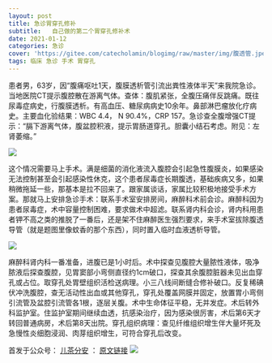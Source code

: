 ```yaml
---
layout: post
title: 急诊胃穿孔修补
subtitle:   自己做的第二个胃穿孔修补术
date: 2021-01-12
categories: 急诊
cover: 'https://gitee.com/catecholamin/blogimg/raw/master/img/腹透管.jpeg'
tags: 临床 急诊 手术 胃穿孔
---
```

患者男，63岁，因“腹痛呕吐1天，腹膜透析管引流出粪性液体半天”来我院急诊。当地医院CT提示腹腔散在游离气体。查体：腹肌紧张，全腹压痛伴反跳痛。既往尿毒症病史，行腹膜透析。有高血压、糖尿病病史10余年。鼻部淋巴瘤放化疗病史。主要血化验结果：WBC 4.4， N 90.4%，CRP 157。急诊查全腹增强CT提示：“膈下游离气体，腹盆腔积液，提示胃肠道穿孔。胆囊小结石考虑。附见：左肾萎缩。”

![](https://gitee.com/catecholamin/blogimg/raw/master/img/胃穿孔处.jpeg)

这个情况需要马上手术。满是细菌的消化液流入腹腔会引起急性腹膜炎，如果感染无法控制甚至会引起感染性休克，这个患者尿毒症长期腹透，基础疾病又多，如果稍微拖延一些，那基本是拉不回来了。跟家属谈话，家属比较积极地接受手术方案。那就马上安排急诊手术：联系手术室安排房间，麻醉科术前会诊。麻醉科因为患者尿毒症，术中容量控制困难，要求做术中超滤。联系肾内科会诊，肾内科用患者钾不高之类的推脱了一番后，还是架不住麻醉医生强烈要求，来手术室拔除腹透导管（就是题图里像蚊香的那个东西），同时置入临时血液透析导管。

![](https://gitee.com/catecholamin/blogimg/raw/master/img/腹透管.jpeg)

麻醉科肾内科一番准备，进腹已是1小时后。术中探查见腹腔大量脓性液体，吸净脓液后探查腹腔，见胃窦部小弯侧直径约1cm破口，探查其余腹腔脏器未见出血穿孔或占位。取穿孔处胃壁组织活检送病理。小三八线间断缝合修补破口。反复稀碘伏冲洗腹腔，查无活动性出血或其他穿孔，穿孔处覆盖网膜并固定，放置胃小弯侧引流管及盆腔引流管各1根，逐层关腹。术中生命体征平稳，无并发症。术后转外科监护室。住监护室期间继续血透，抗感染治疗，因为感染很厉害，术后第6天才转回普通病房，术后第8天出院。穿孔组织病理：查见纤维组织增生伴大量坏死及急慢性炎细胞浸润、肉芽组织增生，可符合穿孔后改变。

<!--2A9EAC-->

首发于公众号： [儿茶分安](https://mp.weixin.qq.com/mp/profile_ext?action=home&__biz=MzA4MDQxMTk2Mg==&scene=124#wechat_redirect)  ：   [原文链接](https://mp.weixin.qq.com/s/wS78TMtShR0tbVsLAomzYw)
![](https://gitee.com/catecholamin/blogimg/raw/master/img/微信公众号.jpg)